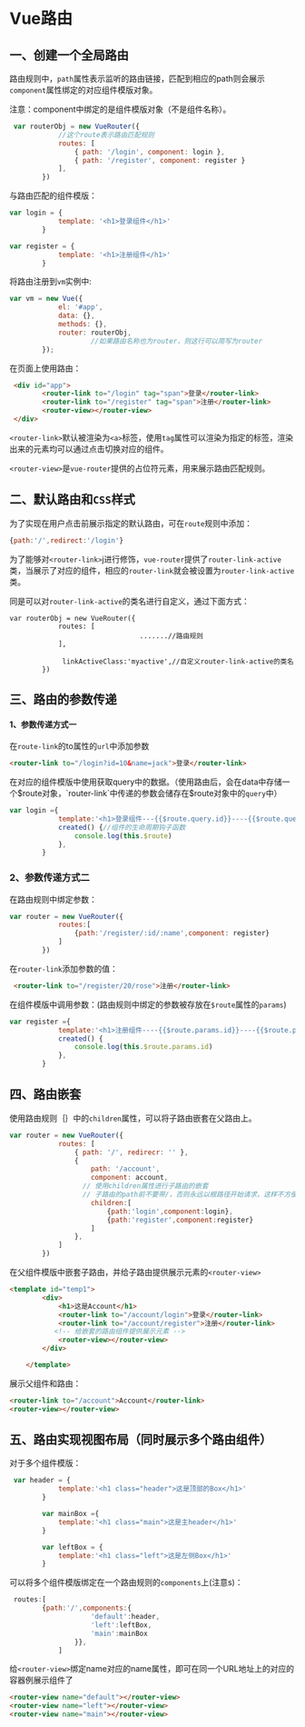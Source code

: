 # Vue路由

## 一、创建一个全局路由

路由规则中，`path`属性表示监听的路由链接，匹配到相应的path则会展示`component`属性绑定的对应组件模版对象。

注意：component中绑定的是组件模版对象（不是组件名称）。

```javascript
 var routerObj = new VueRouter({
            //这个route表示路由匹配规则
            routes: [
                { path: '/login', component: login },
                { path: '/register', component: register }
            ],
        })
```

与路由匹配的组件模版：

```javascript
var login = {
            template: '<h1>登录组件</h1>'
        }

var register = {
            template: '<h1>注册组件</h1>'
        }
```

将路由注册到`vm`实例中:

```javascript
var vm = new Vue({
            el: '#app',
            data: {},
            methods: {},
            router: routerObj,
  					//如果路由名称也为router，则这行可以简写为router 
        });
```

在页面上使用路由：

```Html
 <div id="app">
        <router-link to="/login" tag="span">登录</router-link>
        <router-link to="/register" tag="span">注册</router-link>
        <router-view></router-view>
 </div>
```

`<router-link>`默认被渲染为`<a>`标签，使用`tag`属性可以渲染为指定的标签，渲染出来的元素均可以通过点击切换对应的组件。

`<router-view>`是`vue-router`提供的占位符元素，用来展示路由匹配规则。

## 二、默认路由和`CSS`样式

为了实现在用户点击前展示指定的默认路由，可在`route`规则中添加：

```javascript
{path:'/',redirect:'/login'}
```



为了能够对`<router-link>`j进行修饰，`vue-router`提供了`router-link-active`类，当展示了对应的组件，相应的`router-link`就会被设置为`router-link-active`类。

同是可以对`router-link-active`的类名进行自定义，通过下面方式：

```
var routerObj = new VueRouter({
            routes: [
								.......//路由规则
            ],
            
             linkActiveClass:'myactive',//自定义router-link-active的类名
        })
```

## 三、路由的参数传递

#### 		1、参数传递方式一

在`route-link`的to属性的`url`中添加参数

```html
<router-link to="/login?id=10&name=jack">登录</router-link>
```

在对应的组件模版中使用获取query中的数据。（使用路由后，会在data中存储一个$route对象，`router-link`中传递的参数会储存在$route对象中的`query`中）

``` javascript
var login ={
            template:'<h1>登录组件---{{$route.query.id}}----{{$route.query.name}}</h1>',
            created() {//组件的生命周期钩子函数
                console.log(this.$route)
            },
        }
```



### 2、参数传递方式二

在路由规则中绑定参数：

```javascript
var router = new VueRouter({
            routes:[
                {path:'/register/:id/:name',component: register}
            ]
        })
```

在`router-link`添加参数的值：

```html
 <router-link to="/register/20/rose">注册</router-link>
```

在组件模版中调用参数：(路由规则中绑定的参数被存放在`$route`属性的`params`)

```javascript
var register ={
            template:'<h1>注册组件----{{$route.params.id}}----{{$route.params.name}}</h1>',
            created() {
                console.log(this.$route.params.id)
            },
        }
```

## 四、路由嵌套

使用路由规则｛｝中的`children`属性，可以将子路由嵌套在父路由上。

```javascript
var router = new VueRouter({
            routes: [
                { path: '/', redirecr: '' },
                {
                    path: '/account',
                    component: account,
                  // 使用children属性进行子路由的嵌套
                  // 子路由的path前不要带/，否则永远以根路径开始请求，这样不方便我们用户去理解URL地址
                    children:[
                        {path:'login',component:login},
                        {path:'register',component:register}
                    ]
                },
            ]
        })
```

在父组件模版中嵌套子路由，并给子路由提供展示元素的`<router-view>`

```html
<template id="temp1">
        <div>
            <h1>这是Account</h1>
            <router-link to="/account/login">登录</router-link>
            <router-link to="/account/register">注册</router-link>
           <!-- 给嵌套的路由组件提供展示元素 -->
            <router-view></router-view>
        </div>

    </template>
```

展示父组件和路由：

```html
<router-link to="/account">Account</router-link>
<router-view></router-view>
```

## 五、路由实现视图布局（同时展示多个路由组件）

对于多个组件模版：

```javascript
 var header = {
            template:'<h1 class="header">这是顶部的Box</h1>'
        }

        var mainBox ={
            template:'<h1 class="main">这是主header</h1>'
        }

        var leftBox = {
            template:'<h1 class="left">这是左侧Box</h1>'
        }
```

可以将多个组件模版绑定在一个路由规则的`components`上(注意s)：

```javascript
 routes:[
        {path:'/',components:{
                    'default':header,
                    'left':leftBox,
                    'main':mainBox
                }},
            ]
```

给`<router-view>`绑定name对应的name属性，即可在同一个URL地址上的对应的容器例展示组件了

```html
<router-view name="default"></router-view>
<router-view name="left"></router-view>
<router-view name="main"></router-view>
```

